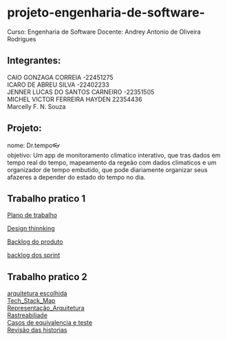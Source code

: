 # projeto-engenharia-de-software-

Curso: Engenharia de Software
Docente: Andrey Antonio de Oliveira Rodrigues
## Integrantes: <br>
CAIO GONZAGA CORREIA -22451275 <br>
ICARO DE ABREU SILVA  -22402233 <br>
JENNER LUCAS DO SANTOS CARNEIRO -22351505 <br>
MICHEL VICTOR FERREIRA HAYDEN 22354436 <br>
Marcelly F. N. Souza <br>
## Projeto:<br>
nome: Dr.tempo👓 <br>
objetivo: Um app de monitoramento climatico interativo, que tras dados em tempo real do tempo, mapeamento da regeão com dados climaticos
e um organizador de tempo embutido, que pode diariamente organizar seus afazeres a depender do estado do tempo no dia. <br>

## Trabalho pratico 1<br>
[Plano de trabalho](https://github.com/Ktsunii/projeto-engenharia-de-software-/tree/main/docs/1.plano_de_trabalho)<br>

[Design thinnking](https://github.com/Ktsunii/projeto-engenharia-de-software-/tree/main/docs/2_design-thinking)<br>

[Backlog do produto](https://github.com/Ktsunii/projeto-engenharia-de-software-/tree/main/docs/3_backlog_do_produto)<br>

[backlog dos sprint](https://github.com/Ktsunii/projeto-engenharia-de-software-/tree/main/docs/4_backlog_dos_sprint)<br>

## Trabalho pratico 2<br>

[arquitetura escolhida](https://github.com/Ktsunii/projeto-engenharia-de-software-/blob/main/docs/Arquitetura_do_Software/1.Arquitetura_escolhida.md) <br>
[Tech_Stack_Map](https://github.com/Ktsunii/projeto-engenharia-de-software-/tree/main/docs/Arquitetura_do_Software/Tech_Stack_Map)<br>
[Representação_Arquitetura](https://github.com/Ktsunii/projeto-engenharia-de-software-/tree/main/docs/Arquitetura_do_Software/Representa%C3%A7%C3%A3o_Arquitetural) <br>
[Rastreabiliade](https://github.com/Ktsunii/projeto-engenharia-de-software-/blob/main/docs/Arquitetura_do_Software/4.Rastreabiliade.md) <br>
[Casos de equivalencia e teste](https://github.com/Ktsunii/projeto-engenharia-de-software-/blob/main/Trabalho_pratico.3/Casos_De_Equivalencia_E_Teste.md) <br>
[Revisão das historias](https://github.com/Ktsunii/projeto-engenharia-de-software-/blob/main/Trabalho_pratico.3/Revis%C3%A3o_da_Inspe%C3%A7%C3%A3o_de_Requisitos.md) <br>
